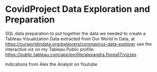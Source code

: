 # CovidProject Data Exploration and Preparation
SQL data preparation to put together the data we needed to create a Tableau Visualization 
Data extracted from Our World in Data, at https://ourworldindata.org/explorers/coronavirus-data-explorer 
see the interactive viz on my Tableau Public profile: https://public.tableau.com/app/profile/alexandra.florea17/vizzes

Indications from Alex the Analyst on Youtube

